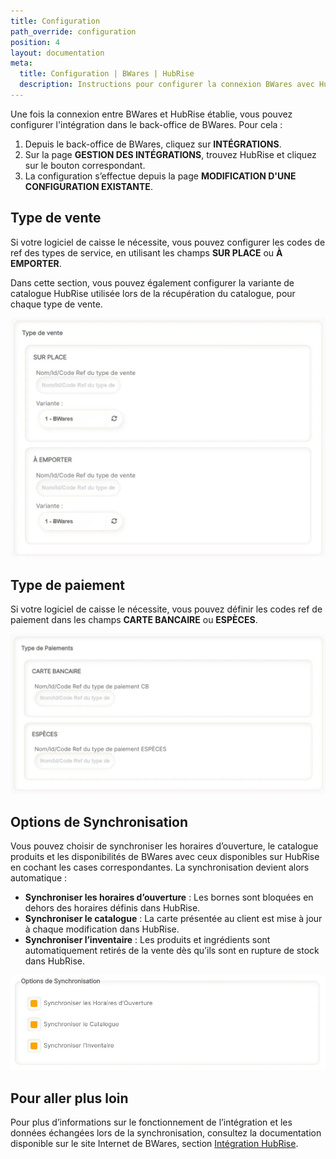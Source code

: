 ```yaml
---
title: Configuration
path_override: configuration
position: 4
layout: documentation
meta:
  title: Configuration | BWares | HubRise
  description: Instructions pour configurer la connexion BWares avec HubRise afin qu'elle fonctionne parfaitement avec votre logiciel de caisse et les autres apps connectées.
---
```


Une fois la connexion entre BWares et HubRise établie, vous pouvez configurer l'intégration dans le back-office de BWares. Pour cela :

1. Depuis le back-office de BWares, cliquez sur **INTÉGRATIONS**.
2. Sur la page **GESTION DES INTÉGRATIONS**, trouvez HubRise et cliquez sur le bouton correspondant.
3. La configuration s’effectue depuis la page **MODIFICATION D'UNE CONFIGURATION EXISTANTE**.

## Type de vente

Si votre logiciel de caisse le nécessite, vous pouvez configurer les codes de ref des types de service, en utilisant les champs **SUR PLACE** ou **À EMPORTER**.

Dans cette section, vous pouvez également configurer la variante de catalogue HubRise utilisée lors de la récupération du catalogue, pour chaque type de vente.

![BWares, type de vente à configurer](./images/007-2x-type-de-vente.png)

## Type de paiement

Si votre logiciel de caisse le nécessite, vous pouvez définir les codes ref de paiement dans les champs **CARTE BANCAIRE** ou **ESPÈCES**.

![BWares, type de paiement à configurer](./images/008-2x-type-de-paiement.png)

## Options de Synchronisation

Vous pouvez choisir de synchroniser les horaires d’ouverture, le catalogue produits et les disponibilités de BWares avec ceux disponibles sur HubRise en cochant les cases correspondantes. La synchronisation devient alors automatique :

- **Synchroniser les horaires d’ouverture** : Les bornes sont bloquées en dehors des horaires définis dans HubRise.
- **Synchroniser le catalogue** : La carte présentée au client est mise à jour à chaque modification dans HubRise.
- **Synchroniser l’inventaire** : Les produits et ingrédients sont automatiquement retirés de la vente dès qu’ils sont en rupture de stock dans HubRise.

![BWares, options de Synchronisation](./images/009-2x-option-de-synchronisation.png)

## Pour aller plus loin

Pour plus d’informations sur le fonctionnement de l’intégration et les données échangées lors de la synchronisation, consultez la documentation disponible sur le site Internet de BWares, section [Intégration HubRise](https://bwares.notion.site/HubRise-23e20882788c8014a9adf1dad49ce6e7).
